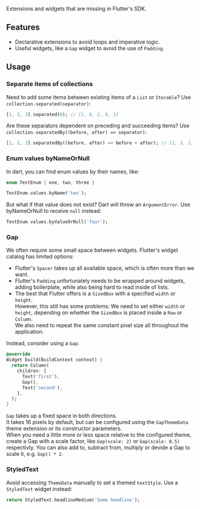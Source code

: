 Extensions and widgets that are missing in Flutter's SDK.

## Features

- Declarative extensions to avoid loops and imperative logic.
- Useful widgets, like a `Gap` widget to avoid the use of `Padding`.

## Usage

### Separate items of collections

Need to add some items between existing items of a `List` or `Iterable`? Use `collection.separated(separator)`:

```dart
[1, 2, 3].separated(0); // [1, 0, 2, 0, 3]
```

Are these separators dependent on preceding and succeeding items? Use `collection.separatedBy((before, after) => separator)`:

```dart
[1, 2, 3].separatedBy((before, after) => before + after); // [1, 3, 2, 5, 3]
```

### Enum values byNameOrNull

In dart, you can find enum values by their names, like:

```dart
enum TestEnum { one, two, three }

TestEnum.values.byName('two');
```

But what if that value does not exist? Dart will throw an `ArgumentError`.
Use byNameOrNull to receive `null` instead:

```dart
TestEnum.values.byValueOrNull('four');
```

### Gap

We often require some small space between widgets. Flutter's widget catalog has limited options:

- Flutter's `Spacer` takes up all available space, which is often more than we want.
- Flutter's `Padding` unfortunately needs to be wrapped around widgets, adding boilerplate, while also being hard to read inside of lists.
- The best that Flutter offers is a `SizedBox` with a specified `width` or `height`.  
  However, this still has some problems: We need to set either `width` or `height`, depending on whether the `SizedBox` is placed inside a `Row` or `Column`.  
  We also need to repeat the same constant pixel size all throughout the application.

Instead, consider using a `Gap`:

```dart
@override
Widget build(BuildContext context) {
  return Column(
    children: [
      Text('first'),
      Gap(),
      Text('second'),
    ],
  );
}
```

`Gap` takes up a fixed space in both directions.  
It takes 16 pixels by default, but can be configured using the `GapThemeData` theme extension or its constructor parameters.  
When you need a little more or less space relative to the configured theme, create a Gap with a scale factor, like `Gap(scale: 2)` or `Gap(scale: 0.5)` respectivly.
You can also add to, subtract from, multiply or devide a Gap to scale it, e.g. `Gap() * 2`.

### StyledText

Avoid accessing `ThemeData` manually to set a themed `textStyle`. Use a `StyledText` widget instead:

```dart
return StyledText.headlineMedium('Some headline');
```
